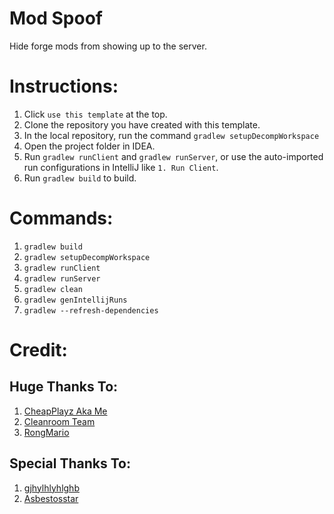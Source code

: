 # Mod Spoof

Hide forge mods from showing up to the server.

# Instructions:

1. Click `use this template` at the top.
2. Clone the repository you have created with this template.
3. In the local repository, run the command `gradlew setupDecompWorkspace`
4. Open the project folder in IDEA.
5. Run `gradlew runClient` and `gradlew runServer`, or use the auto-imported run configurations in IntelliJ like `1. Run Client`.
6. Run `gradlew build` to build.

# Commands:

1. `gradlew build`
2. `gradlew setupDecompWorkspace`
3. `gradlew runClient`
4. `gradlew runServer`
5. `gradlew clean`
6. `gradlew genIntellijRuns`
7. `gradlew --refresh-dependencies`

# Credit:

## Huge Thanks To:
1. [CheapPlayz Aka Me](https://github.com/CheapPlayz)
2. [Cleanroom Team](https://github.com/orgs/CleanroomMC/people)
3. [RongMario](https://github.com/Rongmario)

## Special Thanks To:
1. [gjhylhlyhlghb](https://discordapp.com/users/429151217592041472)
2. [Asbestosstar](https://discordapp.com/users/209892875201150987)
